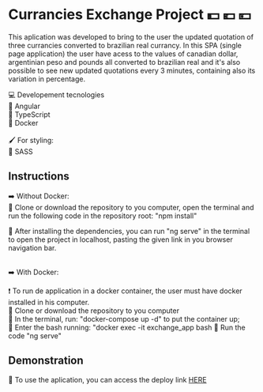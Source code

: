# Currancies Exchange Project :dollar: :euro: 💴

This aplication was developed to bring to the user the updated quotation of three currancies converted to brazilian real currancy. 
In this SPA (single page application) the user have acess to the values of canadian dollar, argentinian peso and pounds all converted to brazilian real and it's also possible to see new updated quotations every 3 minutes, containing also its variation in percentage. 

:computer: Developement tecnologies</br>
:pushpin: Angular </br>
:pushpin: TypeScript </br>
:pushpin: Docker </br></br>
:paintbrush: For styling:</br>
:pushpin: SASS


## Instructions

:arrow_right: Without Docker:<br/>
:small_blue_diamond: Clone or download the repository to you computer, open the terminal and run the following code in the repository root: "npm install"</br>

:small_blue_diamond: After installing the dependencies, you can run "ng serve" in the terminal to open the project in localhost, pasting the given link in you browser navigation bar.</br></br>

:arrow_right: With Docker:<br/>

:exclamation: To run de application in a docker container, the user must have docker installed in his computer.</br>
:small_blue_diamond: Clone or download the repository to you computer</br>
:small_blue_diamond: In the terminal, run: "docker-compose up -d" to put the container up;</br>
:small_blue_diamond: Enter the bash running: "docker exec -it exchange_app bash
:small_blue_diamond: Run the code "ng serve"


## Demonstration
:small_blue_diamond: To use the aplication, you can access the deploy link [HERE](https://currancy-exchange-frete-rapido.vercel.app/)</br>

